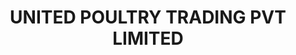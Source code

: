 ---
title: "UNITED POULTRY TRADING PVT LIMITED"
url: /karachi/united-poultry-trading-pvt-limited/
shop: shop
---